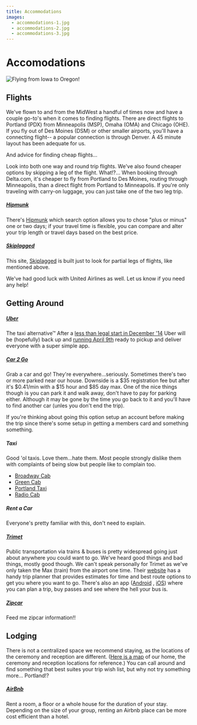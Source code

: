 ```yaml
---
title: Accommodations
images:
  - accommodations-1.jpg
  - accommodations-2.jpg
  - accommodations-3.jpg
---
```


# Accomodations

![Flying from Iowa to Oregon!](/images/fly-fly-ia-to-or.png)

## Flights

We've flown to and from the MidWest a handful of times now and have a couple
go-to's when it comes to finding flights. There are direct flights to Portland
(PDX) from Minneapolis (MSP), Omaha (OMA) and Chicago (OHE). If you fly out of
Des Moines (DSM) or other smaller airports, you'll have a connecting flight--
a popular connection is through Denver. A 45 minute layout has been adequate
for us.

And advice for finding cheap flights...

Look into both one way and round trip flights. We've also found cheaper options
by skipping a leg of the flight. What!?... When booking through Delta.com,
it's cheaper to fly from Portland to Des Moines, routing through Minneapolis,
than a direct flight from Portland to Minneapolis. If you're only traveling
with carry-on luggage, you can just take one of the two leg trip.

##### [Hipmunk](https://www.hipmunk.com/)

There's [Hipmunk](https://www.hipmunk.com/) which search option allows you to
chose "plus or minus" one or two days; if your travel time is flexible, you
can compare and alter your trip length or travel days based on the best price.

##### [Skiplagged](https://skiplagged.com/)

This site, [Skiplagged](https://skiplagged.com/) is built just to look for
partial legs of flights, like mentioned above.

We've had good luck with United Airlines as well. Let us know if you need any help!

## Getting Around

##### [Uber](https://www.uber.com/cities/portland)

The taxi alternative&trade; After a [less than legal start in December '14](http://goo.gl/OqcSDg)
Uber will be (hopefully) back up and [running April 9th](http://goo.gl/ivJ1cC)
ready to pickup and deliver everyone with a super simple app.

##### [Car 2 Go](http://portland.car2go.com/)

Grab a car and go! They're everywhere...seriously. Sometimes there's two
or more parked near our house. Downside is a $35 registration fee but after
it's $0.41/min with a $15 hour and $85 day max. One of the nice things though
is you can park it and walk away, don't have to pay for parking either.
Although it may be gone by the time you go back to it and you'll have to
find another car (unles you don't end the trip).

If you're thinking about going this option setup an account before making the trip
since there's some setup in getting a members card and something something.


##### Taxi

Good 'ol taxis. Love them...hate them. Most people strongly dislike them
with complaints of being slow but people like to complain too.

* [Broadway Cab](http://www.broadwaycab.com/)
* [Green Cab](http://www.greentrans.com/)
* [Portland Taxi](http://www.portlandtaxi.net/)
* [Radio Cab](http://www.radiocab.net/)


##### Rent a Car

Everyone's pretty familiar with this, don't need to explain.

##### [Trimet](http://trimet.org/)

Public transportation via trains &amp; buses is pretty widespread going just about
anywhere you could want to go. We've heard good things and bad things, mostly
good though. We can't speak personally for Trimet as we've only taken
the Max (train) from the airport one time. Their [website](http://trimet.org/)
has a handy trip planner that provides estimates for time and best route options
to get you where you want to go. There's also an app
([Android](https://play.google.com/store/apps/details?id=org.trimet.mt.mobiletickets)
, [iOS](https://itunes.apple.com/us/app/trimet-tickets/id687943985?mt=8&uo=4"))
where you can plan a trip, buy passes and see where the hell your bus is.

##### [Zipcar](http://www.zipcar.com/portland/)

Feed me zipcar information!!

## Lodging

There is not a centralized space we recommend staying, as the locations of the
ceremony and reception are different. ([Here is a map](http://goo.gl/PO3PHi)
of our home, the ceremony and reception locations for reference.) You can call
around and find something that best suites your trip wish list, but why not try
something more... Portland!?

##### [AirBnb](https://www.airbnb.com/)

Rent a room, a floor or a whole house for the duration of your stay. Depending
on the size of your group, renting an Airbnb place can be more cost efficient
than a hotel.
